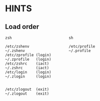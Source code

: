 # HINTS

## Load order

    zsh                          sh

    /etc/zshenv                  /etc/profile
    ~/.zshenv                    ~/.profile
    /etc/zprofile (login)
    ~/.zprofile   (login)
    /etc/zshrc    (iact)
    ~/.zshrc      (iact)
    /etc/login    (login)
    ~/.zlogin     (login)


    /etc/zlogout  (exit)
    ~/.zlogout    (exit)

